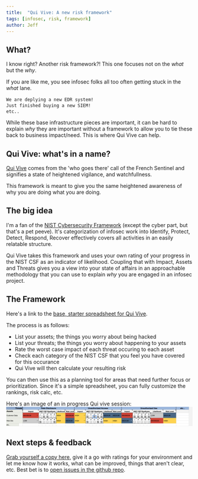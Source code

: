 ```yaml
---
title:  "Qui Vive: A new risk framework"
tags: [infosec, risk, framework]
author: Jeff
---
```

## What?
I know right? Another risk framework?! This one focuses not on the *what* but the *why*.

If you are like me, you see infosec folks all too often getting stuck in the *what* lane. 

```
We are deplying a new EDR system! 
Just finished buying a new SIEM!
etc..
```

While these base infrastructure pieces are important, it can be hard to explain *why* they are important without 
a framework to allow you to tie these back to business impact/need. This is where Qui Vive can help. 

## Qui Vive: what's in a name?
[Qui Vive](https://www.wordnik.com/words/qui%20vive) comes from the 'who goes there' call of the French Sentinel and signifies a state of heightened vigilance, and watchfullness.

This framework is meant to give you the same heightened awareness of why you are doing what you are doing.

## The big idea
I'm a fan of the [NIST Cybersecurity Framework](https://www.nist.gov/cyberframework) (except the cyber part, but that's a pet peeve). It's categorization of infosec work into Identify, Protect, Detect, Respond, Recover effectively covers all activities in an easily relatable structure.

Qui Vive takes this framework and uses your own rating of your progress in the NIST CSF as an indicator of likelihood. Coupling that with Impact, Assets and Threats gives you a view into your state of affairs in an approachable methodology that you can use to explain *why* you are engaged in an infosec project.

## The Framework
Here's a link to the [base, starter spreadsheet for Qui Vive](https://docs.google.com/spreadsheets/d/1jVFS6Uh6BTsGGc6yTFi1mQmCC8Vf0sQPfsu_9JpK7XE/edit?usp=sharing).

The process is as follows:

- List your assets; the things you worry about being hacked
- List your threats; the things you worry about happening to your assets
- Rate the worst case impact of each threat occuring to each asset
- Check each category of the NIST CSF that you feel you have covered for this occurance
- Qui Vive will then calculate your resulting risk

You can then use this as a planning tool for areas that need further focus or prioritization. Since it's a simple spreadsheet, you can fully customize the rankings, risk calc, etc.

Here's an image of an in progress Qui vive session: ![semi-complete Qui Vive](/assets/qui-vive-sample.png)


## Next steps & feedback

[Grab yourself a copy here](https://docs.google.com/spreadsheets/d/1jVFS6Uh6BTsGGc6yTFi1mQmCC8Vf0sQPfsu_9JpK7XE/edit?usp=sharing), give it a go with ratings for your environment and let me know how it works, what can be improved, things that aren't clear, etc. Best bet is to [open issues in the github repo](https://github.com/jeffbryner/Qui-vive).
